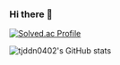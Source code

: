 ### Hi there 👋

<!--
**tjddn0402/tjddn0402** is a ✨ _special_ ✨ repository because its `README.md` (this file) appears on your GitHub profile.

Here are some ideas to get you started:

- 🔭 I’m currently working on ...
- 🌱 I’m currently learning ...
- 👯 I’m looking to collaborate on ...
- 🤔 I’m looking for help with ...
- 💬 Ask me about ...
- 📫 How to reach me: ...
- 😄 Pronouns: ...
- ⚡ Fun fact: ...
-->
[![Solved.ac Profile](http://mazassumnida.wtf/api/generate_badge?boj=tjddn0402)](https://solved.ac/tjddn0402)

![tjddn0402's GitHub stats](https://github-readme-stats.vercel.app/api?username=tjddn0402&show_icons=true&theme=dark)
